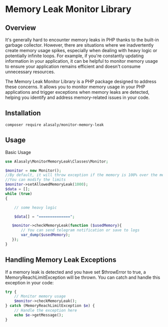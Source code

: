 # Memory Leak Monitor Library

## Overview

It's generally hard to encounter memory leaks in PHP thanks to the built-in garbage collector. However, there are situations where we inadvertently create memory usage spikes, especially when dealing with heavy logic or potentially infinite loops. For example, if you're constantly updating information in your application, it can be helpful to monitor memory usage to ensure your application remains efficient and doesn't consume unnecessary resources.

The Memory Leak Monitor Library is a PHP package designed to address these concerns. It allows you to monitor memory usage in your PHP applications and trigger exceptions when memory leaks are detected, helping you identify and address memory-related issues in your code.
## Installation
```
composer require alasaly/monitor-memory-leak
```

## Usage
Basic Usage
```php 
use Alasaly\MonitorMemoryLeak\Classes\Monitor;

$monitor = new Monitor();
//By default, it will throw exception if the memory is 100% over the memory allocated to PHP
//You can modify the limits
$monitor->setAllowedMemoryLeak(1000);
$data = [];
while (true)
{

    // some heavy logic

    $data[] = "==============";

   $monitor->checkMemoryLeak(function ($usedMemory){
       // You can send telegram notification or save to logs
       var_dump($usedMemory);
   });
}
```


## Handling Memory Leak Exceptions
If a memory leak is detected and you have set $throwError to true, a MemoryReachLimitException will be thrown. You can catch and handle this exception in your code:
```php
try {
    // Monitor memory usage
    $monitor->checkMemoryLeak();
} catch (MemoryReachLimitException $e) {
    // Handle the exception here
    echo $e->getMessage();
}
```